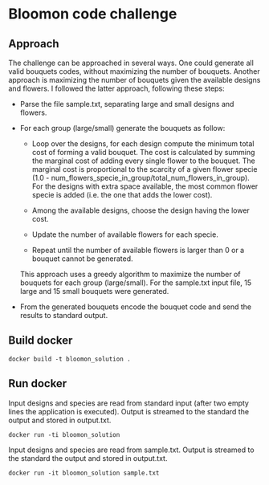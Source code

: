 # Bloomon code challenge

## Approach

The challenge can be approached in several ways. One could generate all valid bouquets codes, without maximizing the number of bouquets.
Another approach is maximizing the number of bouquets given the available designs and flowers. 
I followed the latter approach, following these steps:

+ Parse the file sample.txt, separating large and small designs and flowers.

+ For each group (large/small) generate the bouquets as follow:

    + Loop over the designs, for each design compute the minimum total cost of forming a valid bouquet. 
    The cost is calculated by summing the marginal cost of adding every single flower to the bouquet. 
    The marginal cost is proportional to the scarcity of a given flower specie (1.0 - num_flowers_specie_in_group/total_num_flowers_in_group). 
    For the designs with extra space available, the most common flower specie is added (i.e. the one that adds the lower cost).

    + Among the available designs, choose the design having the lower cost. 
    
    + Update the number of available flowers for each specie.

    + Repeat until the number of available flowers is larger than 0 or a bouquet cannot be generated.
    
  This approach uses a greedy algorithm to maximize the number of bouquets for each group (large/small). 
  For the sample.txt input file, 15 large and 15 small bouquets were generated.
  
+ From the generated bouquets encode the bouquet code and send the results to standard output.

## Build docker

    docker build -t bloomon_solution .

## Run docker

Input designs and species are read from standard input (after two empty lines the application is executed). 
Output is streamed to the standard the output and stored in output.txt.

    docker run -ti bloomon_solution
    
Input designs and species are read from sample.txt. Output is streamed to the standard the output and stored in output.txt.

    docker run -it bloomon_solution sample.txt 
    
